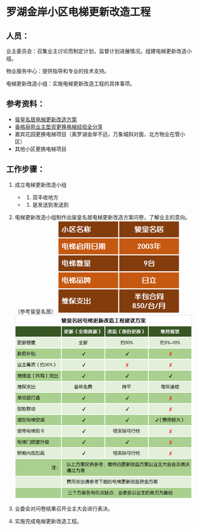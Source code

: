 
# 罗湖金岸小区电梯更新改造工程

## 人员：
业主委员会：召集业主讨论而制定计划，监督计划进展情况。组建电梯更新改造小组。

物业服务中心：提供指导和专业的技术支持。

电梯更新改造小组：实施电梯更新改造工程的具体事项。


## 参考资料：
- [骏皇名居电梯更新改造方案](https://sz.easyye.com/jhmj/thread-261-1-1.html)
- [香格丽苑业主垫资更换电梯经验全分享](https://mp.weixin.qq.com/s?__biz=MzA5ODk0MjA0MQ==&mid=2651318518&idx=1&sn=a8904fd887619687faeec44191464e14&chksm=8b7aa5c0bc0d2cd619a8e41409697902102213d52012564f57b302201ae4d886dea59f4da65c&mpshare=1&scene=1&srcid=11194MsMUcpGp7B00xLfB4lc#rd)
- 嘉宾花园更换电梯项目（离罗湖金岸不远，万象城斜对面，北方物业在管小区）
- 其他小区更换电梯项目

## 工作步骤：

1. 成立电梯更新改造小组
    + 1. 双丰收地方
    + 1. 是发送到发送到
1. 电梯更新改造小组制作出骏皇名居电梯更新改造方案问卷，了解业主的意向。（参考骏皇名居）
![图片](./lift/1.png)
![图片](./lift/2.png)

1. 业委会对问卷结果召开业主大会进行表决。
1. 实施完成电梯更新改造工程。





